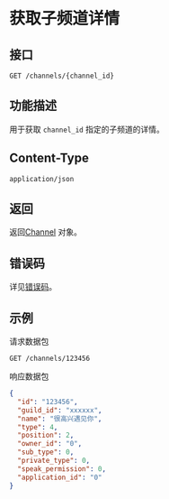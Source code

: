 # 获取子频道详情

## 接口

```http
GET /channels/{channel_id}
```

## 功能描述

用于获取 `channel_id` 指定的子频道的详情。

## Content-Type

```http
application/json
```

## 返回

返回[Channel](model.md#channel) 对象。

## 错误码

详见[错误码](../../../../openapi/error/error.md)。

## 示例

请求数据包

```shell
GET /channels/123456
```

响应数据包

```json
{
  "id": "123456",
  "guild_id": "xxxxxx",
  "name": "很高兴遇见你",
  "type": 4,
  "position": 2,
  "owner_id": "0",
  "sub_type": 0,
  "private_type": 0,
  "speak_permission": 0,
  "application_id": "0"
}
```
